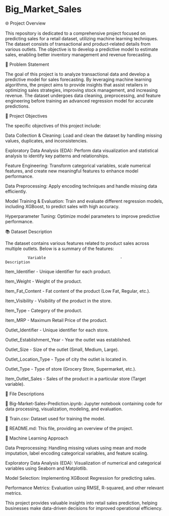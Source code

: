 # Big_Market_Sales
🌐 Project Overview

This repository is dedicated to a comprehensive project focused on predicting sales for a retail dataset, utilizing machine learning techniques. The dataset consists of transactional and product-related details from various outlets. The objective is to develop a predictive model to estimate sales, enabling better inventory management and revenue forecasting.

🌟 Problem Statement

The goal of this project is to analyze transactional data and develop a predictive model for sales forecasting. By leveraging machine learning algorithms, the project aims to provide insights that assist retailers in optimizing sales strategies, improving stock management, and increasing revenue. The dataset undergoes data cleaning, preprocessing, and feature engineering before training an advanced regression model for accurate predictions.

🎯 Project Objectives

The specific objectives of this project include:

Data Collection & Cleaning: Load and clean the dataset by handling missing values, duplicates, and inconsistencies.

Exploratory Data Analysis (EDA): Perform data visualization and statistical analysis to identify key patterns and relationships.

Feature Engineering: Transform categorical variables, scale numerical features, and create new meaningful features to enhance model performance.

Data Preprocessing: Apply encoding techniques and handle missing data efficiently.

Model Training & Evaluation: Train and evaluate different regression models, including XGBoost, to predict sales with high accuracy.

Hyperparameter Tuning: Optimize model parameters to improve predictive performance.

📚 Dataset Description

The dataset contains various features related to product sales across multiple outlets. Below is a summary of the features:

              Variable                                 -                   Description

Item_Identifier                                        -           Unique identifier for each product.

Item_Weight                                            -           Weight of the product.

Item_Fat_Content                                       -           Fat content of the product (Low Fat, Regular, etc.).

Item_Visibility                                        -           Visibility of the product in the store.

Item_Type                                              -           Category of the product.

Item_MRP                                               -           Maximum Retail Price of the product.

Outlet_Identifier                                      -           Unique identifier for each store.

Outlet_Establishment_Year                              -           Year the outlet was established.

Outlet_Size                                            -           Size of the outlet (Small, Medium, Large).

Outlet_Location_Type                                   -           Type of city the outlet is located in.

Outlet_Type                                            -           Type of store (Grocery Store, Supermarket, etc.).

Item_Outlet_Sales                                      -           Sales of the product in a particular store (Target variable).

📁 File Descriptions

📓 Big-Market-Sales-Prediction.ipynb: Jupyter notebook containing code for data processing, visualization, modeling, and evaluation.

📁 Train.csv: Dataset used for training the model.

📘 README.md: This file, providing an overview of the project.

🔧 Machine Learning Approach

Data Preprocessing: Handling missing values using mean and mode imputation, label encoding categorical variables, and feature scaling.

Exploratory Data Analysis (EDA): Visualization of numerical and categorical variables using Seaborn and Matplotlib.

Model Selection: Implementing XGBoost Regression for predicting sales.

Performance Metrics: Evaluation using RMSE, R-squared, and other relevant metrics.

This project provides valuable insights into retail sales prediction, helping businesses make data-driven decisions for improved operational efficiency.
